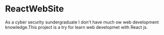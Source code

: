 # ReactWebSite
As a cyber security sundergraduate I don't have much ow web development knowledge.This project is a try for learn web developmet with React js. 
